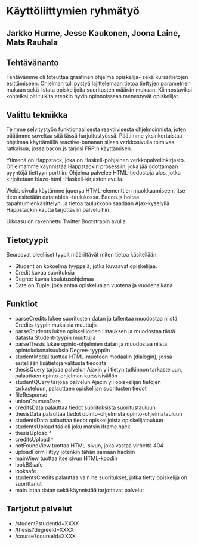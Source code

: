 # Käyttöliittymien ryhmätyö
## Jarkko Hurme, Jesse Kaukonen, Joona Laine, Mats Rauhala

## Tehtävänanto

Tehtävämme oli toteuttaa graafinen ohjelma opiskelija- sekä kurssitietojen esittämiseen. Ohjelman tuli pystyä lajittelemaan tietoa tiettyjen parametrien mukaan sekä listata opiskelijoita suoritusten määrän mukaan. Kiinnostaviksi kohteiksi piti tulkita etenkin hyvin opinnoissaan menestyvät opiskelijat.

## Valittu tekniikka

Teimme selvitystyön funktionaalisesta reaktiivisesta ohjelmoinnista, joten päätimme soveltaa sitä tässä harjoitustyössä. Päätimme yksinkertaistaa ohjelmaa käyttämällä reactive-bananan sijaan verkkosivulla toimivaa ratkaisua, jossa bacon.js tarjosi FRP:n käyttämisen.

Ytimenä on Happstack, joka on Haskell-pohjainen verkkopalvelinkirjasto. Ohjelmamme käynnistää Happstackin prosessiin, joka jää odottamaan pyyntöjä tiettyyn porttiin. Ohjelma palvelee HTML-tiedostoja ulos, jotka kirjoitetaan blaze-html -Haskell-kirjaston avulla.

Webbisivulla käytämme jquerya HTML-elementtien muokkaamiseen. Itse tieto esitetään datatables -taulukossa. Bacon.js hoitaa tapahtumienkäsittelyn, ja tietoa taulukkoon saadaan Ajax-kyselyllä Happstackin kautta tarjottaviin palveluihin.

Ulkoasu on rakennettu Twitter Bootstrapin avulla.

## Tietotyypit

Seuraavat oleelliset tyypit määrittävät miten tietoa käsitellään:

* Student on kokoelma tyyppejä, jotka kuvaavat opiskelijaa.
* Credit kuvaa suorituksia
* Degree kuvaa koulutusohjelmaa
* Date on Tuple, joka antaa opiskeluajan vuotena ja vuodenaikana

## Funktiot

* parseCredits lukee suoritusten datan ja tallentaa muodostaa niistä Credits-tyypin mukaisia muuttujia
* parseStudents lukee opiskelijoiden listauksen ja muodostaa tästä datasta Student-tyypin muuttujia
* parseThesis lukee opinto-ohjelmien datan ja muodostaa niistä opintokokonaisuuksia Degree-tyyppiin
* studentModal tuottaa HTML-muotoon modaalin (dialogin), jossa esitellään lisätietoja valitusta tiedosta
* thesisQuery tarjoaa palvelun Ajaxin yli tietyn tutkinnon tarkasteluun, palauttaen opinto-ohjelman kurssisisällön
* studentQUery tarjoaa palvelun Ajaxin yli opiskelijan tietojen tarkasteluun, palauttaen opiskelijan suoritusten tiedot
* fileResponse 
* unionCoursesData 
* creditsData palauttaa tiedot suorituksista suoritustauluun
* thesisData palauttaa tiedot opinto-ohjelmista opinto-ohjelmatauluun
* studentsData palauttaa tiedot opiskelijoista opiskelijatauluun
* studentsUpload tää oli joku matsin iframe hack
* thesisUpload ^
* creditsUpload ^
* notFoundView tuottaa HTML-sivun, joka vastaa virhettä 404
* uploadForm liittyy jotenkin tähän samaan hackiin
* mainView tuottaa itse sivun HTML-koodin
* lookBSsafe
* looksafe
* studentsCredits palauttaa vain ne suoritukset, jotka tietty opiskelija on suorittanut
* main lataa datan sekä käynnistää tarjottavat palvelut

## Tartjotut palvelut

* /student?studentId=XXXX
* /thesis?degreeId=XXXX
* /course?courseId=XXXX

